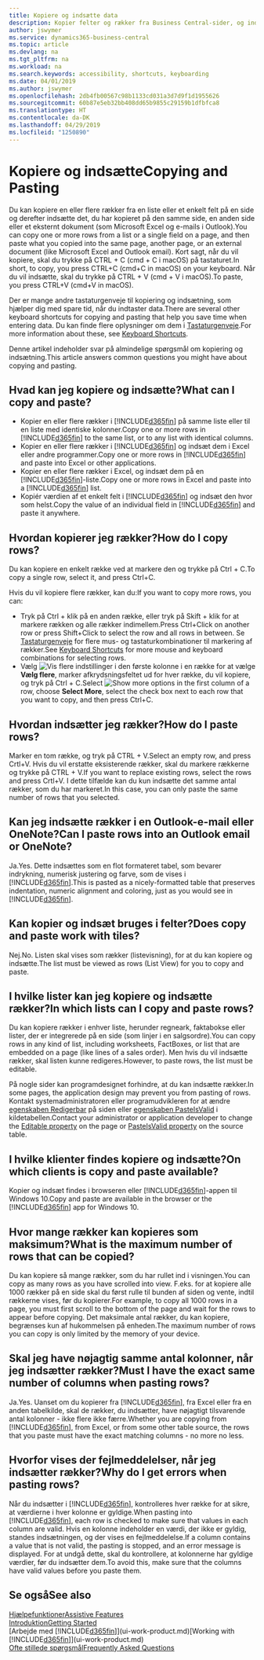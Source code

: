 ```yaml
---
title: Kopiere og indsætte data
description: Kopier felter og rækker fra Business Central-sider, og indsæt dem et andet sted.
author: jswymer
ms.service: dynamics365-business-central
ms.topic: article
ms.devlang: na
ms.tgt_pltfrm: na
ms.workload: na
ms.search.keywords: accessibility, shortcuts, keyboarding
ms.date: 04/01/2019
ms.author: jswymer
ms.openlocfilehash: 2db4fb00567c98b1133cd031a3d7d9f1d1955626
ms.sourcegitcommit: 60b87e5eb32bb408dd65b9855c29159b1dfbfca8
ms.translationtype: HT
ms.contentlocale: da-DK
ms.lasthandoff: 04/29/2019
ms.locfileid: "1250890"
---
```

# <a name="copying-and-pasting"></a><span data-ttu-id="91e03-103">Kopiere og indsætte</span><span class="sxs-lookup"><span data-stu-id="91e03-103">Copying and Pasting</span></span>
<span data-ttu-id="91e03-104">Du kan kopiere en eller flere rækker fra en liste eller et enkelt felt på en side og derefter indsætte det, du har kopieret på den samme side, en anden side eller et eksternt dokument (som Microsoft Excel og e-mails i Outlook).</span><span class="sxs-lookup"><span data-stu-id="91e03-104">You can copy one or more rows from a list or a single field on a page, and then paste what you copied into the same page, another page, or an external document (like Microsoft Excel and Outlook email).</span></span> <span data-ttu-id="91e03-105">Kort sagt, når du vil kopiere, skal du trykke på CTRL + C (cmd + C i macOS) på tastaturet.</span><span class="sxs-lookup"><span data-stu-id="91e03-105">In short, to copy, you press CTRL+C (cmd+C in macOS) on your keyboard.</span></span> <span data-ttu-id="91e03-106">Når du vil indsætte, skal du trykke på CTRL + V (cmd + V i macOS).</span><span class="sxs-lookup"><span data-stu-id="91e03-106">To paste, you press CTRL+V (cmd+V in macOS).</span></span>

<span data-ttu-id="91e03-107">Der er mange andre tastaturgenveje til kopiering og indsætning, som hjælper dig med spare tid, når du indtaster data.</span><span class="sxs-lookup"><span data-stu-id="91e03-107">There are several other keyboard shortcuts for copying and pasting that help you save time when entering data.</span></span> <span data-ttu-id="91e03-108">Du kan finde flere oplysninger om dem i [Tastaturgenveje](keyboard-shortcuts.md#CopyRows).</span><span class="sxs-lookup"><span data-stu-id="91e03-108">For more information about these, see [Keyboard Shortcuts](keyboard-shortcuts.md#CopyRows).</span></span>

<span data-ttu-id="91e03-109">Denne artikel indeholder svar på almindelige spørgsmål om kopiering og indsætning.</span><span class="sxs-lookup"><span data-stu-id="91e03-109">This article answers common questions you might have about copying and pasting.</span></span>  

## <a name="what-can-i-copy-and-paste"></a><span data-ttu-id="91e03-110">Hvad kan jeg kopiere og indsætte?</span><span class="sxs-lookup"><span data-stu-id="91e03-110">What can I copy and paste?</span></span>
-   <span data-ttu-id="91e03-111">Kopier en eller flere rækker i [!INCLUDE[d365fin](includes/d365fin_md.md)] på samme liste eller til en liste med identiske kolonner.</span><span class="sxs-lookup"><span data-stu-id="91e03-111">Copy one or more rows in [!INCLUDE[d365fin](includes/d365fin_md.md)] to the same list, or to any list with identical columns.</span></span>
-   <span data-ttu-id="91e03-112">Kopier en eller flere rækker i [!INCLUDE[d365fin](includes/d365fin_md.md)] og indsæt dem i Excel eller andre programmer.</span><span class="sxs-lookup"><span data-stu-id="91e03-112">Copy one or more rows in [!INCLUDE[d365fin](includes/d365fin_md.md)] and paste into Excel or other applications.</span></span>
-   <span data-ttu-id="91e03-113">Kopier en eller flere rækker i Excel, og indsæt dem på en [!INCLUDE[d365fin](includes/d365fin_md.md)]-liste.</span><span class="sxs-lookup"><span data-stu-id="91e03-113">Copy one or more rows in Excel and paste into a [!INCLUDE[d365fin](includes/d365fin_md.md)] list.</span></span>
-   <span data-ttu-id="91e03-114">Kopiér værdien af et enkelt felt i [!INCLUDE[d365fin](includes/d365fin_md.md)] og indsæt den hvor som helst.</span><span class="sxs-lookup"><span data-stu-id="91e03-114">Copy the value of an individual field in [!INCLUDE[d365fin](includes/d365fin_md.md)] and paste it anywhere.</span></span>

## <a name="how-do-i-copy-rows"></a><span data-ttu-id="91e03-115">Hvordan kopierer jeg rækker?</span><span class="sxs-lookup"><span data-stu-id="91e03-115">How do I copy rows?</span></span>
<span data-ttu-id="91e03-116">Du kan kopiere en enkelt række ved at markere den og trykke på Ctrl + C.</span><span class="sxs-lookup"><span data-stu-id="91e03-116">To copy a single row, select it, and press Ctrl+C.</span></span>

<span data-ttu-id="91e03-117">Hvis du vil kopiere flere rækker, kan du:</span><span class="sxs-lookup"><span data-stu-id="91e03-117">If you want to copy more rows, you can:</span></span>
-   <span data-ttu-id="91e03-118">Tryk på Ctrl + klik på en anden række, eller tryk på Skift + klik for at markere rækken og alle rækker indimellem.</span><span class="sxs-lookup"><span data-stu-id="91e03-118">Press Ctrl+Click on another row or press Shift+Click to select the row and all rows in between.</span></span> <span data-ttu-id="91e03-119">Se [Tastaturgenveje](keyboard-shortcuts.md#CopyRows) for flere mus- og tastaturkombinationer til markering af rækker.</span><span class="sxs-lookup"><span data-stu-id="91e03-119">See [Keyboard Shortcuts](keyboard-shortcuts.md#CopyRows) for more mouse and keyboard combinations for selecting rows.</span></span>
-   <span data-ttu-id="91e03-120">Vælg ![Vis flere indstillinger](media/show-more-options-icon.png "Ikonet Vis flere indstillinger") i den første kolonne i en række for at vælge **Vælg flere**, marker afkrydsningsfeltet ud for hver række, du vil kopiere, og tryk på Ctrl + C.</span><span class="sxs-lookup"><span data-stu-id="91e03-120">Select ![Show more options](media/show-more-options-icon.png "Show more options icon") in the first column of a row, choose **Select More**, select the check box next to each row that you want to copy, and then press Ctrl+C.</span></span>

## <a name="how-do-i-paste-rows"></a><span data-ttu-id="91e03-121">Hvordan indsætter jeg rækker?</span><span class="sxs-lookup"><span data-stu-id="91e03-121">How do I paste rows?</span></span>
<span data-ttu-id="91e03-122">Marker en tom række, og tryk på CTRL + V.</span><span class="sxs-lookup"><span data-stu-id="91e03-122">Select an empty row, and press Crtl+V.</span></span> <span data-ttu-id="91e03-123">Hvis du vil erstatte eksisterende rækker, skal du markere rækkerne og trykke på CTRL + V.</span><span class="sxs-lookup"><span data-stu-id="91e03-123">If you want to replace existing rows, select the rows and press Crtl+V.</span></span> <span data-ttu-id="91e03-124">I dette tilfælde kan du kun indsætte det samme antal rækker, som du har markeret.</span><span class="sxs-lookup"><span data-stu-id="91e03-124">In this case, you can only paste the same number of rows that you selected.</span></span>

<!-- Rows are pasted directly where your cursor is located. If you paste into an empty line, any existing subsequent lines will be moved after the pasted lines. If you paste into an existing line or lines, this will be overwritten.-->

## <a name="can-i-paste-rows-into-an-outlook-email-or-onenote"></a><span data-ttu-id="91e03-125">Kan jeg indsætte rækker i en Outlook-e-mail eller OneNote?</span><span class="sxs-lookup"><span data-stu-id="91e03-125">Can I paste rows into an Outlook email or OneNote?</span></span>
<span data-ttu-id="91e03-126">Ja.</span><span class="sxs-lookup"><span data-stu-id="91e03-126">Yes.</span></span> <span data-ttu-id="91e03-127">Dette indsættes som en flot formateret tabel, som bevarer indrykning, numerisk justering og farve, som de vises i [!INCLUDE[d365fin](includes/d365fin_md.md)].</span><span class="sxs-lookup"><span data-stu-id="91e03-127">This is pasted as a nicely-formatted table that preserves indentation, numeric alignment and coloring, just as you would see in [!INCLUDE[d365fin](includes/d365fin_md.md)].</span></span>

## <a name="does-copy-and-paste-work-with-tiles"></a><span data-ttu-id="91e03-128">Kan kopier og indsæt bruges i felter?</span><span class="sxs-lookup"><span data-stu-id="91e03-128">Does copy and paste work with tiles?</span></span>
<span data-ttu-id="91e03-129">Nej.</span><span class="sxs-lookup"><span data-stu-id="91e03-129">No.</span></span> <span data-ttu-id="91e03-130">Listen skal vises som rækker (listevisning), for at du kan kopiere og indsætte.</span><span class="sxs-lookup"><span data-stu-id="91e03-130">The list must be viewed as rows (List View) for you to copy and paste.</span></span>

## <a name="in-which-lists-can-i-copy-and-paste-rows"></a><span data-ttu-id="91e03-131">I hvilke lister kan jeg kopiere og indsætte rækker?</span><span class="sxs-lookup"><span data-stu-id="91e03-131">In which lists can I copy and paste rows?</span></span>
<span data-ttu-id="91e03-132">Du kan kopiere rækker i enhver liste, herunder regneark, faktabokse eller lister, der er integrerede på en side (som linjer i en salgsordre).</span><span class="sxs-lookup"><span data-stu-id="91e03-132">You can copy rows in any kind of list, including worksheets, FactBoxes, or list that are embedded on a page (like lines of a sales order).</span></span> <span data-ttu-id="91e03-133">Men hvis du vil indsætte rækker, skal listen kunne redigeres.</span><span class="sxs-lookup"><span data-stu-id="91e03-133">However, to paste rows, the list must be editable.</span></span>

<span data-ttu-id="91e03-134">På nogle sider kan programdesignet forhindre, at du kan indsætte rækker.</span><span class="sxs-lookup"><span data-stu-id="91e03-134">In some pages, the application design may prevent you from pasting of rows.</span></span> <span data-ttu-id="91e03-135">Kontakt systemadministratoren eller programudvikleren for at ændre [egenskaben Redigerbar](https://docs.microsoft.com/en-us/dynamics365/business-central/dev-itpro/developer/properties/devenv-editable-property) på siden eller [egenskaben PasteIsValid](https://docs.microsoft.com/en-us/dynamics365/business-central/dev-itpro/developer/properties/devenv-pasteisvalid-property) i kildetabellen.</span><span class="sxs-lookup"><span data-stu-id="91e03-135">Contact your administrator or application developer to change the [Editable property](https://docs.microsoft.com/en-us/dynamics365/business-central/dev-itpro/developer/properties/devenv-editable-property) on the page or [PasteIsValid property](https://docs.microsoft.com/en-us/dynamics365/business-central/dev-itpro/developer/properties/devenv-pasteisvalid-property) on the source table.</span></span>

## <a name="on-which-clients-is-copy-and-paste-available"></a><span data-ttu-id="91e03-136">I hvilke klienter findes kopiere og indsætte?</span><span class="sxs-lookup"><span data-stu-id="91e03-136">On which clients is copy and paste available?</span></span>
<span data-ttu-id="91e03-137">Kopier og indsæt findes i browseren eller [!INCLUDE[d365fin](includes/d365fin_md.md)]-appen til Windows 10.</span><span class="sxs-lookup"><span data-stu-id="91e03-137">Copy and paste are available in the browser or the [!INCLUDE[d365fin](includes/d365fin_md.md)] app for Windows 10.</span></span>

## <a name="what-is-the-maximum-number-of-rows-that-can-be-copied"></a><span data-ttu-id="91e03-138">Hvor mange rækker kan kopieres som maksimum?</span><span class="sxs-lookup"><span data-stu-id="91e03-138">What is the maximum number of rows that can be copied?</span></span>
<span data-ttu-id="91e03-139">Du kan kopiere så mange rækker, som du har rullet ind i visningen.</span><span class="sxs-lookup"><span data-stu-id="91e03-139">You can copy as many rows as you have scrolled into view.</span></span> <span data-ttu-id="91e03-140">F.eks. for at kopiere alle 1000 rækker på en side skal du først rulle til bunden af siden og vente, indtil rækkerne vises, før du kopierer.</span><span class="sxs-lookup"><span data-stu-id="91e03-140">For example, to copy all 1000 rows in a page, you must first scroll to the bottom of the page and wait for the rows to appear before copying.</span></span> <span data-ttu-id="91e03-141">Det maksimale antal rækker, du kan kopiere, begrænses kun af hukommelsen på enheden.</span><span class="sxs-lookup"><span data-stu-id="91e03-141">The maximum number of rows you can copy is only limited by the memory of your device.</span></span>

## <a name="must-i-have-the-exact-same-number-of-columns-when-pasting-rows"></a><span data-ttu-id="91e03-142">Skal jeg have nøjagtig samme antal kolonner, når jeg indsætter rækker?</span><span class="sxs-lookup"><span data-stu-id="91e03-142">Must I have the exact same number of columns when pasting rows?</span></span>
<span data-ttu-id="91e03-143">Ja.</span><span class="sxs-lookup"><span data-stu-id="91e03-143">Yes.</span></span> <span data-ttu-id="91e03-144">Uanset om du kopierer fra [!INCLUDE[d365fin](includes/d365fin_md.md)], fra Excel eller fra en anden tabelkilde, skal de rækker, du indsætter, have nøjagtigt tilsvarende antal kolonner - ikke flere ikke færre.</span><span class="sxs-lookup"><span data-stu-id="91e03-144">Whether you are copying from [!INCLUDE[d365fin](includes/d365fin_md.md)], from Excel, or from some other table source, the rows that you paste must have the exact matching columns - no more no less.</span></span>

## <a name="why-do-i-get-errors-when-pasting-rows"></a><span data-ttu-id="91e03-145">Hvorfor vises der fejlmeddelelser, når jeg indsætter rækker?</span><span class="sxs-lookup"><span data-stu-id="91e03-145">Why do I get errors when pasting rows?</span></span>
<span data-ttu-id="91e03-146">Når du indsætter i [!INCLUDE[d365fin](includes/d365fin_md.md)], kontrolleres hver række for at sikre, at værdierne i hver kolonne er gyldige.</span><span class="sxs-lookup"><span data-stu-id="91e03-146">When pasting into [!INCLUDE[d365fin](includes/d365fin_md.md)], each row is checked to make sure that values in each column are valid.</span></span> <span data-ttu-id="91e03-147">Hvis en kolonne indeholder en værdi, der ikke er gyldig, standes indsætningen, og der vises en fejlmeddelelse.</span><span class="sxs-lookup"><span data-stu-id="91e03-147">If a column contains a value that is not valid, the pasting is stopped, and an error message is displayed.</span></span> <span data-ttu-id="91e03-148">For at undgå dette, skal du kontrollere, at kolonnerne har gyldige værdier, før du indsætter dem.</span><span class="sxs-lookup"><span data-stu-id="91e03-148">To avoid this, make sure that the columns have valid values before you paste them.</span></span>


## <a name="see-also"></a><span data-ttu-id="91e03-149">Se også</span><span class="sxs-lookup"><span data-stu-id="91e03-149">See also</span></span>
[<span data-ttu-id="91e03-150">Hjælpefunktioner</span><span class="sxs-lookup"><span data-stu-id="91e03-150">Assistive Features</span></span>](ui-accessibility.md)  
[<span data-ttu-id="91e03-151">Introduktion</span><span class="sxs-lookup"><span data-stu-id="91e03-151">Getting Started</span></span>](product-get-started.md)  
<span data-ttu-id="91e03-152">[Arbejde med [!INCLUDE[d365fin](includes/d365fin_md.md)]](ui-work-product.md)</span><span class="sxs-lookup"><span data-stu-id="91e03-152">[Working with [!INCLUDE[d365fin](includes/d365fin_md.md)]](ui-work-product.md)</span></span>  
[<span data-ttu-id="91e03-153">Ofte stillede spørgsmål</span><span class="sxs-lookup"><span data-stu-id="91e03-153">Frequently Asked Questions</span></span>](across-faq.md)  
